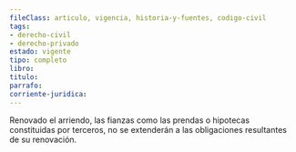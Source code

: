 ```yaml
---
fileClass: articulo, vigencia, historia-y-fuentes, codigo-civil
tags:
- derecho-civil
- derecho-privado
estado: vigente
tipo: completo
libro:
titulo:
parrafo:
corriente-juridica:
---
```

Renovado el arriendo, las fianzas como las prendas o hipotecas constituidas por terceros, no se extenderán a las obligaciones resultantes de su renovación.